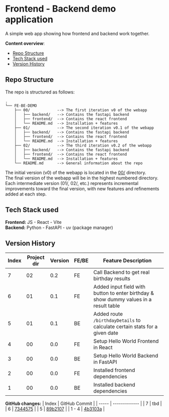 # Frontend - Backend demo application
A simple web app showing how frontend and backend work together.

**Content overview**:
- [Repo Structure](#repo-structure)
- [Tech Stack used](#tech-stack-used)
- [Version History](#version-history)

## Repo Structure
The repo is structured as follows:
```
.
└── FE-BE-DEMO
    ├── 00/            --> The first iteration v0 of the webapp
    │   ├── backend/   --> Contains the fastapi backend
    │   ├── frontend/  --> Contains the react frontend 
    │   └── README.md  --> Installation + features
    ├── 01/            --> The second iteration v0.1 of the webapp
    │   ├── backend/   --> Contains the fastapi backend
    │   ├── frontend/  --> Contains the react frontend  
    │   └── README.md  --> Installation + features
    ├── 02/            --> The third iteration v0.2 of the webapp
    │   ├── backend/   --> Contains the fastapi backend
    │   ├── frontend/  --> Contains the react frontend  
    │   └── README.md  --> Installation + features
    └── README.md      --> General information about the repo
```

The initial version (v0) of the webapp is located in the [00/](./00/) directory. <br />
The final version of the webapp will be in the highest numbered directory. <br />
Each intermediate version (01/, 02/, etc.) represents incremental improvements toward the final version, with new features and refinements added at each step.

## Tech Stack used
**Frontend:** JS - React - Vite <br />
**Backend:** Python - FastAPI - uv (package manager)


## Version History

| Index | Project dir | Version | FE/BE | Feature Description             |
| ----- | ----------- | ------- | ----- | ------------------------------- |
| 7    | 02          | 0.2    | FE    | Call Backend to get real birthday results  |
| 6    | 01          | 0.1     | FE    | Added input field with button to enter birthday & show dummy values in a result table |
| 5    | 01          | 0.1     | BE    | Added route `/birthdayDetails` to calculate certain stats for a given date  |
| 4     | 00          | 0.0     | FE    | Setup Hello World Frontend in React  |
| 3     | 00          | 0.0     | BE    | Setup Hello World Backend in FastAPI |
| 2     | 00          | 0.0     | FE    | Installed frontend dependencies  |
| 1     | 00          | 0.0     | BE    | Installed backend dependencies |

**GitHub changes:**
| Index | GitHub Commit |
| ----- | ------------- |
| 7     | tbd    |
| 6     | [7344575](https://github.com/dfauland/fe-be-demo/commit/7344575e89ed720ef9614ccf7812cfb0340f3739) |
| 5     | [89b2107](https://github.com/dfauland/fe-be-demo/commit/89b2107a782318223e5bfe9dfeb7a3e76c8ae1f5) |
| 1 - 4 | [4b3103a](https://github.com/dfauland/fe-be-demo/commit/4b3103a1768134507f33b92e0cfadd1a2dec22a4) |